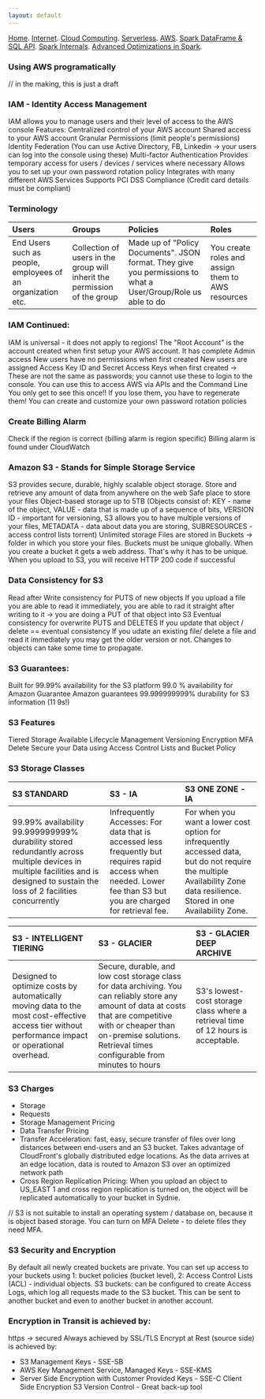 ```yaml
---
layout: default
---
```

[Home](./README.md).
[Internet](./internet.md).
[Cloud Computing](./cloud_computing.md).
[Serverless](./serverless.md).
[AWS](./aws.md).
[Spark DataFrame & SQL API](./sparkAPI.md).
[Spark Internals](./spark_internals.md).
[Advanced Optimizations in Spark](spark_optimizations.md).

### Using AWS programatically

// in the making, this is just a draft


### IAM - Identity Access Management
IAM allows you to manage users and their level of access to the AWS console
Features:
Centralized control of your AWS account
Shared access to your AWS account
Granular Permissions (limit people's permissions)
Identity Federation (You can use Active Directory, FB, Linkedin -> your users can log into the console using these)
Multi-factor Authentication
Provides temporary access for users / devices / services where necessary
Allows you to set up your own password rotation policy
Integrates with many different AWS Services
Supports PCI DSS Compliance (Credit card details must be compliant)

### Terminology
| Users       | Groups         | Policies |Roles
|:-------------|:------------------|:-------------|:------------------|
|End Users such as people, employees of an organization etc.| Collection of users in the group will inherit the permission of the group | Made up of "Policy Documents". JSON format. They give you permissions to what a User/Group/Role us able to do | You create roles and assign them to AWS resources |


### IAM Continued:
IAM is universal - it does not apply to regions!
The "Root Account" is the account created when first setup your AWS account. It has complete Admin access
New users have no permissions when first created
New users are assigned Access Key ID and Secret Access Keys when first created
-> These are not the same as passwords; you cannot use these to login to the console. You can use this to access AWS via APIs and the Command Line 
You only get to see this once!! If you lose them, you have to regenerate them!
You can create and customize your own password rotation policies

### Create Billing Alarm
Check if the region is correct (billing alarm is region specific)
Billing alarm is found under CloudWatch


### Amazon S3 - Stands for Simple Storage Service
S3 provides secure, durable, highly scalable object storage. Store and retrieve any amount of data from anywhere on the web
Safe place to store your files
Object-based storage up to 5TB (Objects consist of: KEY - name of the object, VALUE - data that is made up of a sequence of bits, VERSION ID - important for versioning, S3 allows you to have multiple versions of your files, METADATA - data about data you are storing, SUBRESOURCES - access control lists torrent)
Unlimited storage
Files are stored in Buckets -> folder in which you store your files.
Buckets must be unique globally. When you create a bucket it gets a web address. That's why it has to be unique.
When you upload to S3, you will receive HTTP 200 code if successful

### Data Consistency for S3
Read  after Write consistency for PUTS of new objects
If you upload a file you are able to read it immediately, you are able to rad it straight after writing to it -> you are doing a PUT of that object into S3
Eventual consistency for overwrite PUTS and DELETES
If you update that object / delete == eventual consistency
If you udate an existing file/ delete a file and read it immediately you may get the older version or not. Changes to objects can take some time to propagate. 

### S3 Guarantees:
Built for 99.99% availability for the S3 platform
99.0 % availability for Amazon Guarantee
Amazon guarantees 99.999999999% durability for S3 information (11 9s!)

### S3 Features
Tiered Storage Available
Lifecycle Management 
Versioning
Encryption
MFA Delete
Secure your Data using Access Control Lists and Bucket Policy


### S3 Storage Classes
| S3 STANDARD       | S3 - IA         | S3 ONE ZONE - IA |
|:--------------------|:--------------|:-----------------------|
|99.99% availability 99.999999999% durability stored redundantly across multiple devices in multiple facilities and is designed to sustain the loss of 2 facilities concurrently| Infrequently Accesses: For data that is accessed less frequently but requires rapid access when needed. Lower fee than S3 but you are charged for retrieval fee. | For when you want a lower cost option for infrequently accessed data, but do not require the multiple Availability Zone data resilience. Stored in one Availability Zone.| 


| S3 - INTELLIGENT TIERING  | S3 - GLACIER       | S3 - GLACIER DEEP ARCHIVE |
|:-----------------|:---------------------|:-----------------|
|Designed to optimize costs by automatically moving data to the most cost-effective access tier without performance impact or operational overhead.| Secure, durable, and low cost storage class for data archiving. You can reliably store any amount of data at costs  that are competitive with or cheaper than on-premise solutions. Retrieval times configurable from minutes to hours | S3's lowest-cost storage class where a retrieval time of 12 hours is acceptable.| 


### S3 Charges
- Storage
- Requests
- Storage Management Pricing
- Data Transfer Pricing
- Transfer Acceleration: fast, easy, secure transfer of files over long distances between end-users and an S3 bucket. Takes advantage of CloudFront's globally distributed edge locations. As the data arrives at an edge location, data is routed to Amazon S3 over an optimized network path
- Cross Region Replication Pricing: When you upload an object to US_EAST 1 and cross region replication is turned on, the object will be replicated automatically to your bucket in Sydnie. 

// S3 is not suitable to install an operating system / database on, because it is object based storage.
You can turn on MFA Delete - to delete files they need MFA.


### S3 Security and Encryption
By default all newly created buckets are private. You can set up access to your buckets using 1: bucket policies (bucket level), 2: Access Control Lists (ACL) - individual objects.
S3 buckets: can be configured to create Access Logs, which log all requests made to the S3 bucket. This can be sent to another bucket and even to another bucket in another account.

### Encryption in Transit is achieved by:
https -> secured
Always achieved by SSL/TLS
Encrypt at Rest (source side) is achieved by:
- S3 Management Keys - SSE-SB
- AWS Key Management Service, Managed Keys - SSE-KMS
- Server Side Encryption with Customer Provided Keys - SSE-C
Client Side Encryption
S3 Version Control - Great back-up tool
